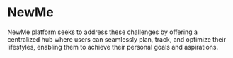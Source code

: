 # NewMe
NewMe platform seeks to address these challenges by offering a centralized hub where users can seamlessly plan, track, and optimize their lifestyles, enabling them to achieve their personal goals and aspirations.
